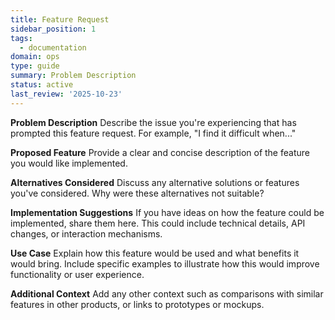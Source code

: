 ```yaml
---
title: Feature Request
sidebar_position: 1
tags:
  - documentation
domain: ops
type: guide
summary: Problem Description
status: active
last_review: '2025-10-23'
---
```


**Problem Description**
Describe the issue you're experiencing that has prompted this feature request. For example, "I find it difficult when..."

**Proposed Feature**
Provide a clear and concise description of the feature you would like implemented.

**Alternatives Considered**
Discuss any alternative solutions or features you've considered. Why were these alternatives not suitable?

**Implementation Suggestions**
If you have ideas on how the feature could be implemented, share them here. This could include technical details, API changes, or interaction mechanisms.

**Use Case**
Explain how this feature would be used and what benefits it would bring. Include specific examples to illustrate how this would improve functionality or user experience.

**Additional Context**
Add any other context such as comparisons with similar features in other products, or links to prototypes or mockups.
